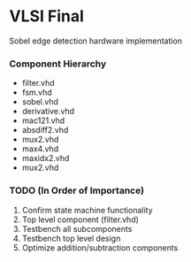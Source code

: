 VLSI Final
==========

Sobel edge detection hardware implementation

### Component Hierarchy ###
* filter.vhd
 * fsm.vhd
 * sobel.vhd
  * derivative.vhd
   * mac121.vhd
   * absdiff2.vhd
   * mux2.vhd
  * max4.vhd
   * maxidx2.vhd
   * mux2.vhd

### TODO (In Order of Importance) ###
1. Confirm state machine functionality
2. Top level component (filter.vhd)
3. Testbench all subcomponents
4. Testbench top level design
5. Optimize addition/subtraction components